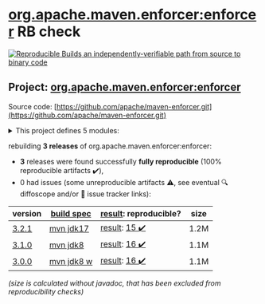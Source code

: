 [org.apache.maven.enforcer:enforcer](https://search.maven.org/artifact/org.apache.maven.enforcer/enforcer/) RB check
=======

[![Reproducible Builds](https://reproducible-builds.org/images/logos/rb.svg) an independently-verifiable path from source to binary code](https://reproducible-builds.org/)

## Project: [org.apache.maven.enforcer:enforcer](https://search.maven.org/artifact/org.apache.maven.enforcer/enforcer/)

Source code: [https://github.com/apache/maven-enforcer.git](https://github.com/apache/maven-enforcer.git)

<details><summary>This project defines 5 modules:</summary>

* [org.apache.maven.enforcer:enforcer](https://search.maven.org/artifact/org.apache.maven.enforcer/enforcer/)
* [org.apache.maven.enforcer:enforcer-api](https://search.maven.org/artifact/org.apache.maven.enforcer/enforcer-api/)
* [org.apache.maven.enforcer:enforcer-rules](https://search.maven.org/artifact/org.apache.maven.enforcer/enforcer-rules/)
* [org.apache.maven.extensions:maven-enforcer-extension](https://search.maven.org/artifact/org.apache.maven.extensions/maven-enforcer-extension/)
* [org.apache.maven.plugins:maven-enforcer-plugin](https://search.maven.org/artifact/org.apache.maven.plugins/maven-enforcer-plugin/)
</details>

rebuilding **3 releases** of org.apache.maven.enforcer:enforcer:
- **3** releases were found successfully **fully reproducible** (100% reproducible artifacts :heavy_check_mark:),
- 0 had issues (some unreproducible artifacts :warning:, see eventual :mag: diffoscope and/or :memo: issue tracker links):

| version | [build spec](/BUILDSPEC.md) | [result](https://reproducible-builds.org/docs/jvm/): reproducible? | size |
| -- | --------- | ------ | -- |
| [3.2.1](https://search.maven.org/artifact/org.apache.maven.enforcer/enforcer/3.2.1/pom) | [mvn jdk17](maven-enforcer-plugin-3.2.1.buildspec) | [result](enforcer-3.2.1.buildinfo): [15 :heavy_check_mark: ](enforcer-3.2.1.buildcompare) | 1.2M |
| [3.1.0](https://search.maven.org/artifact/org.apache.maven.enforcer/enforcer/3.1.0/pom) | [mvn jdk8](maven-enforcer-plugin-3.1.0.buildspec) | [result](enforcer-3.1.0.buildinfo): [16 :heavy_check_mark: ](enforcer-3.1.0.buildcompare) | 1.1M |
| [3.0.0](https://search.maven.org/artifact/org.apache.maven.enforcer/enforcer/3.0.0/pom) | [mvn jdk8 w](maven-enforcer-plugin-3.0.0.buildspec) | [result](enforcer-3.0.0.buildinfo): [16 :heavy_check_mark: ](enforcer-3.0.0.buildcompare) | 1.1M |

<i>(size is calculated without javadoc, that has been excluded from reproducibility checks)</i>
